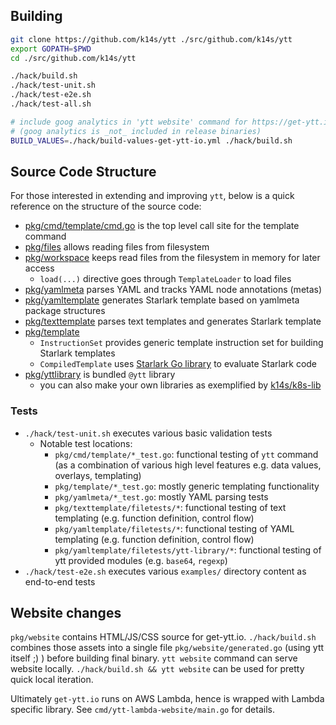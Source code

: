 ## Building

```bash
git clone https://github.com/k14s/ytt ./src/github.com/k14s/ytt
export GOPATH=$PWD
cd ./src/github.com/k14s/ytt

./hack/build.sh
./hack/test-unit.sh
./hack/test-e2e.sh
./hack/test-all.sh

# include goog analytics in 'ytt website' command for https://get-ytt.io
# (goog analytics is _not_ included in release binaries)
BUILD_VALUES=./hack/build-values-get-ytt-io.yml ./hack/build.sh
```

## Source Code Structure

For those interested in extending and improving `ytt`, below is a quick reference on the structure of the source code:

- [pkg/cmd/template/cmd.go](https://github.com/k14s/ytt/blob/master/pkg/cmd/template/cmd.go#L95) is the top level call site for the template command
- [pkg/files](https://github.com/k14s/ytt/tree/master/pkg/files) allows reading files from filesystem
- [pkg/workspace](https://github.com/k14s/ytt/tree/master/pkg/workspace) keeps read files from the filesystem in memory for later access
  - `load(...)` directive goes through `TemplateLoader` to load files
- [pkg/yamlmeta](https://github.com/k14s/ytt/tree/master/pkg/yamlmeta) parses YAML and tracks YAML node annotations (metas)
- [pkg/yamltemplate](https://github.com/k14s/ytt/tree/master/pkg/yamltemplate) generates Starlark template based on yamlmeta package structures
- [pkg/texttemplate](https://github.com/k14s/ytt/tree/master/pkg/texttemplate) parses text templates and generates Starlark template
- [pkg/template](https://github.com/k14s/ytt/tree/master/pkg/template)
  - `InstructionSet` provides generic template instruction set for building Starlark templates
  - `CompiledTemplate` uses [Starlark Go library](https://github.com/google/starlark-go) to evaluate Starlark code
- [pkg/yttlibrary](https://github.com/k14s/ytt/tree/master/pkg/yttlibrary) is bundled `@ytt` library
  - you can also make your own libraries as exemplified by [k14s/k8s-lib](https://github.com/k14s/k8s-lib)

### Tests

- `./hack/test-unit.sh` executes various basic validation tests
  - Notable test locations:
    - `pkg/cmd/template/*_test.go`: functional testing of `ytt` command (as a combination of various high level features e.g. data values, overlays, templating)
    - `pkg/template/*_test.go`: mostly generic templating functionality
    - `pkg/yamlmeta/*_test.go`: mostly YAML parsing tests
    - `pkg/texttemplate/filetests/*`: functional testing of text templating (e.g. function definition, control flow)
    - `pkg/yamltemplate/filetests/*`: functional testing of YAML templating (e.g. function definition, control flow)
    - `pkg/yamltemplate/filetests/ytt-library/*`: functional testing of ytt provided modules (e.g. `base64`, `regexp`)
- `./hack/test-e2e.sh` executes various `examples/` directory content as end-to-end tests

## Website changes

`pkg/website` contains HTML/JS/CSS source for get-ytt.io. `./hack/build.sh` combines those assets into a single file `pkg/website/generated.go` (using ytt itself ;) ) before building final binary. `ytt website` command can serve website locally. `./hack/build.sh && ytt website` can be used for pretty quick local iteration.

Ultimately `get-ytt.io` runs on AWS Lambda, hence is wrapped with Lambda specific library. See `cmd/ytt-lambda-website/main.go` for details.
